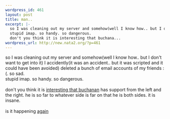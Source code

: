 ```yaml
--- 
wordpress_id: 461
layout: post
title: man..
excerpt: |-
  so I was cleaning out my server and somehow(well I know how.. but I don't want to get into it) I accidently(it was an accident.. but it was scripted and it could have been avoided) deleted a bunch of email accounts of my friends :(. so sad. 
  stupid imap. so handy. so dangerous. 
  don't you think it is interesting that buchana...
wordpress_url: http://new.nata2.org/?p=461
---
```

so I was cleaning out my server and somehow(well I know how.. but I don't want to get into it) I accidently(it was an accident.. but it was scripted and it could have been avoided) deleted a bunch of email accounts of my friends :(. so sad. 
<br/>stupid imap. so handy. so dangerous. <br/>
<br/>don't you think it is <a href="http://www.amconmag.com/03_24_03/cover.html">interesting that buchanan</a> has support from the left and the right. he is so far to whatever side is far on that he is both sides. it is insane. <Br><br/>is it happening <a href="http://www.guardian.co.uk/worldlatest/story/0,1280,-2474902,00.html">again</a>

